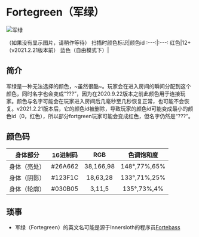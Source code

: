 # Fortegreen（军绿）
![军绿](https://static.wikia.nocookie.net/among-us-wiki/images/2/22/Fortegreen.png/revision/latest?cb=20211212184731)

（如果没有显示图片，请稍作等待）
扫描时颜色标识|颜色id
:---:|:---:
红色|12+（v2021.2.21版本前）
蓝色（自由模式下）|


## 简介

军绿是一种无法选择的颜色，~虽然很酷~。玩家会在进入房间的瞬间分配到这个颜色，同时名字也会变成“???”，因为在2020.9.22版本之前此颜色用于连接玩家。颜色与名字可能会在玩家进入房间后几毫秒至几秒恢复正常，也可能不会恢复。v2021.2.21版本后，它的颜色id被删除，导致玩家的颜色id可能变成最小的颜色id（0，红色），所以部分fortgreen玩家可能会变成红色，但名字仍然是“???”。

## 颜色码

身体部分|16进制码|RGB|色调饱和度
:---:|:---:|:---:|:---:
身体（亮处）|#26A662|38,166,98|148°,77%,65%
身体（阴影）|#123F1C|18,63,28|133°,71%,25%
身体（轮廓）|#030B05|3,11,5|135°,73%,4%

## 琐事

+ 军绿（Fortegreen）的英文名可能是源于Innersloth的程序员[Fortebass]()
